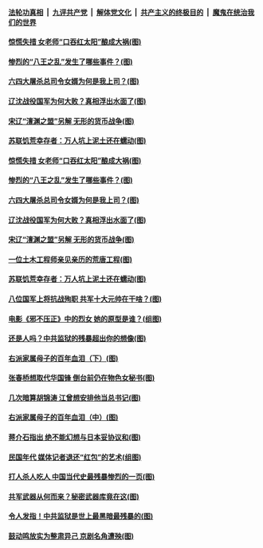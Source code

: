 

####  [法轮功真相](../../../../basic/blob/master/README.md?t=03040131) &nbsp;|&nbsp; [九评共产党](../../../../9ping.md/blob/master/README.md?t=03040131) &nbsp;|&nbsp; [解体党文化](../../../../jtdwh.md/blob/master/README.md?t=03040131)  &nbsp;|&nbsp; [共产主义的终极目的](../../../../gczydzjmd.md/blob/master/README.md?t=03040131) &nbsp;|&nbsp; [魔鬼在统治我们的世界](../../../../mgztzwmdsj.md/blob/master/README.md?t=03040131) 

#### [惊慌失措 女老师“口吞红太阳”酿成大祸(图)](../pages/p6/963843.md?t=03040131) 

#### [惨烈的“八王之乱”发生了哪些事件？(图)](../pages/p6/963837.md?t=03040131) 

#### [六四大屠杀总司令女婿为何是我上司？(图)](../pages/p6/963450.md?t=03040131) 

#### [辽沈战役国军为何大败？真相浮出水面了(图)](../pages/p6/963832.md?t=03040131) 

#### [宋辽“澶渊之盟”另解 无形的货币战争(图)](../pages/p6/963938.md?t=03040131) 

#### [苏联饥荒幸存者：万人坑上泥土还在蠕动(图)](../pages/p6/963590.md?t=03040131) 

#### [惊慌失措 女老师“口吞红太阳”酿成大祸(图)](../pages/p6/963843.md?t=03040131) 

#### [惨烈的“八王之乱”发生了哪些事件？(图)](../pages/p6/963837.md?t=03040131) 

#### [六四大屠杀总司令女婿为何是我上司？(图)](../pages/p6/963450.md?t=03040131) 

#### [辽沈战役国军为何大败？真相浮出水面了(图)](../pages/p6/963832.md?t=03040131) 

#### [宋辽“澶渊之盟”另解 无形的货币战争(图)](../pages/p6/963938.md?t=03040131) 

#### [一位土木工程师亲见亲历的荒唐工程(图)](../pages/p6/961631.md?t=03040131) 

#### [苏联饥荒幸存者：万人坑上泥土还在蠕动(图)](../pages/p6/963590.md?t=03040131) 

#### [八位国军上将抗战殉职 共军十大元帅在干啥？(图)](../pages/p6/960724.md?t=03040131) 

#### [电影《邪不压正》中的烈女 她的原型是谁？(组图)](../pages/p6/963716.md?t=03040131) 

#### [还是人吗？中共监狱的残暴超出你的想像(图)](../pages/p6/963278.md?t=03040131) 

#### [右派家属母子的百年血泪（下）(图)](../pages/p6/962627.md?t=03040131) 

#### [张春桥想取代华国锋 倒台前仍在物色女秘书(图)](../pages/p6/962833.md?t=03040131) 

#### [几次暗算胡锦涛 江曾想安排他当总书记(图)](../pages/p6/941643.md?t=03040131) 

#### [右派家属母子的百年血泪（中）(图)](../pages/p6/962624.md?t=03040131) 

#### [蒋介石指出 绝不能幻想与日本妥协议和(图)](../pages/p6/963714.md?t=03040131) 

#### [民国年代 媒体记者退还“红包”的艺术(组图)](../pages/p6/963262.md?t=03040131) 

#### [打人杀人吃人 中国当代史最残暴惨烈的一页(图)](../pages/p6/963122.md?t=03040131) 

#### [共军武器从何而来？秘密武器库竟在这(图)](../pages/p6/960726.md?t=03040131) 

#### [令人发指！中共监狱是世上最黑暗最残暴的(图)](../pages/p6/963279.md?t=03040131) 

#### [鼓动鸣放实为整肃异己 京剧名角遭殃(图)](../pages/p6/963260.md?t=03040131) 

